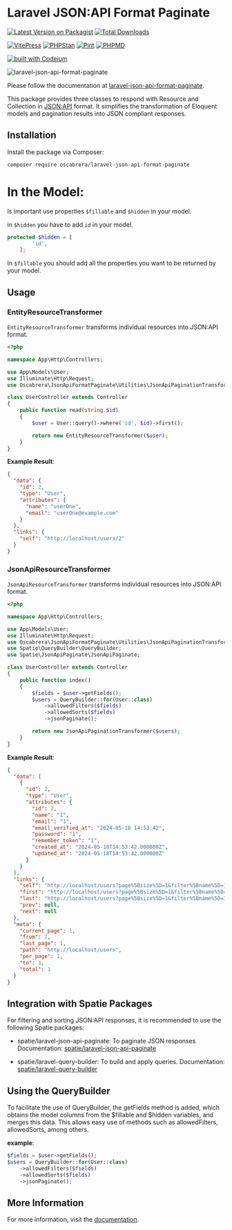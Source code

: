 # Laravel JSON:API Format Paginate

[![Latest Version on Packagist](https://img.shields.io/packagist/v/oscabrera/laravel-json-api-format-paginate.svg?style=flat-square)](https://packagist.org/packages/oscabrera/laravel-json-api-format-paginate)
[![Total Downloads](https://img.shields.io/packagist/dt/oscabrera/laravel-json-api-format-paginate.svg?style=flat-square)](https://packagist.org/packages/oscabrera/laravel-json-api-format-paginate)

[![VitePress](https://github.com/oscabrera/laravel-json-api-format-paginate/actions/workflows/deploy.yml/badge.svg)](https://github.com/oscabrera/laravel-json-api-format-paginate/actions/workflows/deploy.yml)
[![PHPStan](https://github.com/oscabrera/laravel-json-api-format-paginate/actions/workflows/phpstan.yml/badge.svg)](https://github.com/oscabrera/laravel-json-api-format-paginate/actions/workflows/phpstan.yml)
[![Pint](https://github.com/oscabrera/laravel-json-api-format-paginate/actions/workflows/pint.yml/badge.svg)](https://github.com/oscabrera/laravel-json-api-format-paginate/actions/workflows/pint.yml)
[![PHPMD](https://github.com/oscabrera/laravel-json-api-format-paginate/actions/workflows/phpmd.yml/badge.svg)](https://github.com/oscabrera/laravel-json-api-format-paginate/actions/workflows/phpmd.yml)

[![built with Codeium](https://codeium.com/badges/main)](https://codeium.com)

![laravel-json-api-format-paginate](https://socialify.git.ci/Oscabrera/laravel-json-api-format-paginate/image?language=1&name=1&owner=1&pattern=Floating%20Cogs&theme=Auto)

Please follow the documentation
at [laravel-json-api-format-paginate](https://oscabrera.github.io/laravel-json-api-format-paginate/).

This package provides three classes to respond with Resource and Collection in [JSON:API](https://jsonapi.org/) format.
It simplifies the
transformation of Eloquent models and pagination results into JSON compliant responses.

## Installation

Install the package via Composer:

```shell
composer require oscabrera/laravel-json-api-format-paginate
```

# In the Model:

Is important use properties `$fillable` and `$hidden` in your model.

in `$hidden` you have to add `id` in your model.

```php
protected $hidden = [
        'id',
    ];
```
In `$fillable` you should add all the properties you want to be returned by your model.

## Usage

### EntityResourceTransformer

`EntityResourceTransformer` transforms individual resources into JSON:API format.

```php
<?php

namespace App\Http\Controllers;

use App\Models\User;
use Illuminate\Http\Request;
use Oscabrera\JsonApiFormatPaginate\Utilities\JsonApiPaginationTransformer;

class UserController extends Controller
{
    public function read(string $id)
    {
        $user = User::query()->where('id', $id)->first();

        return new EntityResourceTransformer($user);
    }
}

```

**Example Result**:

```json
{
  "data": {
    "id": 2,
    "type": "User",
    "attributes": {
      "name": "userOne",
      "email": "userOne@example.com"
    }
  },
  "links": {
    "self": "http://localhost/users/2"
  }
}
```

### JsonApiResourceTransformer

`JsonApiResourceTransformer` transforms individual resources into JSON:API format.

```php
<?php

namespace App\Http\Controllers;

use App\Models\User;
use Illuminate\Http\Request;
use Oscabrera\JsonApiFormatPaginate\Utilities\JsonApiPaginationTransformer;
use Spatie\QueryBuilder\QueryBuilder;
use Spatie\JsonApiPaginate\JsonApiPaginate;

class UserController extends Controller
{
    public function index()
    {
        $fields = $user->getFields();
        $users = QueryBuilder::for(User::class)
            ->allowedFilters($fields)
            ->allowedSorts($fields)
            ->jsonPaginate();

        return new JsonApiPaginationTransformer($users);
    }
}

```

**Example Result**:

```json
{
  "data": [
    {
      "id": 2,
      "type": "User",
      "attributes": {
        "id": 2,
        "name": "1",
        "email": "1",
        "email_verified_at": "2024-05-18 14:53:42",
        "password": "1",
        "remember_token": "1",
        "created_at": "2024-05-18T14:53:42.000000Z",
        "updated_at": "2024-05-18T14:53:42.000000Z"
      }
    }
  ],
  "links": {
    "self": "http://localhost/users?page%5Bsize%5D=1&filter%5Bname%5D=1&page%5Bnumber%5D=1",
    "first": "http://localhost/users?page%5Bsize%5D=1&filter%5Bname%5D=1&page%5Bnumber%5D=1",
    "last": "http://localhost/users?page%5Bsize%5D=1&filter%5Bname%5D=1&page%5Bnumber%5D=1",
    "prev": null,
    "next": null
  },
  "meta": {
    "current_page": 1,
    "from": 1,
    "last_page": 1,
    "path": "http://localhost/users",
    "per_page": 1,
    "to": 1,
    "total": 1
  }
}
```

## Integration with Spatie Packages

For filtering and sorting JSON:API responses, it is recommended to use the following Spatie packages:

- spatie/laravel-json-api-paginate: To paginate JSON responses
  Documentation:  [spatie/laravel-json-api-paginate](https://github.com/spatie/laravel-json-api-paginate)

- spatie/laravel-query-builder: To build and apply queries.
  Documentation: [spatie/laravel-query-builder](https://spatie.be/docs/laravel-query-builder/v5/introduction)

## Using the QueryBuilder

To facilitate the use of QueryBuilder, the getFields method is added, which obtains the model columns from the $fillable
and $hidden variables, and merges this data. This allows easy use of methods such as allowedFilters, allowedSorts, among
others.

**example**:

```php
$fields = $user->getFields();
$users = QueryBuilder::for(User::class)
    ->allowedFilters($fields)
    ->allowedSorts($fields)
    ->jsonPaginate();
```

## More Information

For more information, visit the [documentation](https://oscabrera.github.io/laravel-json-api-format-paginate).